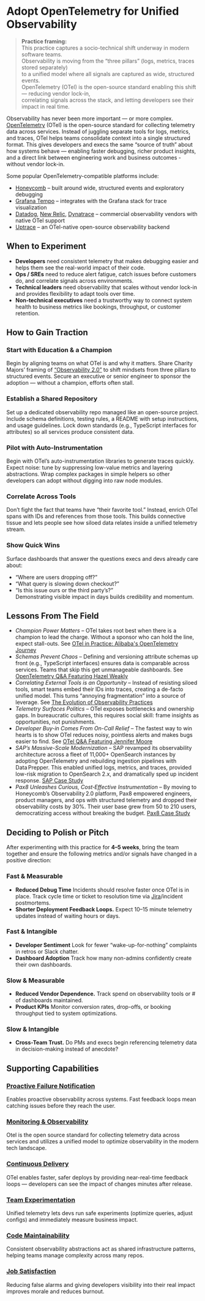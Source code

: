 # Adopt OpenTelemetry for Unified Observability

> **Practice framing:**  
> This practice captures a socio-technical shift underway in modern software teams.  
> Observability is moving from the “three pillars” (logs, metrics, traces stored separately)  
> to a unified model where all signals are captured as wide, structured events.  
> OpenTelemetry (OTel) is the open-source standard enabling this shift — reducing vendor lock-in,  
> correlating signals across the stack, and letting developers see their impact in real time.


Observability has never been more important — or more complex. [OpenTelemetry](https://opentelemetry.io/) (OTel) is the open-source standard for collecting telemetry data across services. Instead of juggling separate tools for logs, metrics, and traces, OTel helps teams consolidate context into a single structured format. This gives developers and execs the same “source of truth” about how systems behave — enabling faster debugging, richer product insights, and a direct link between engineering work and business outcomes - without vendor lock-in.

Some popular OpenTelemetry-compatible platforms include:  
- [Honeycomb](https://www.honeycomb.io/) – built around wide, structured events and exploratory debugging  
- [Grafana Tempo](https://grafana.com/oss/tempo/) – integrates with the Grafana stack for trace visualization  
- [Datadog](https://www.datadoghq.com/), [New Relic](https://newrelic.com/), [Dynatrace](https://www.dynatrace.com/) – commercial observability vendors with native OTel support  
- [Uptrace](https://uptrace.dev/) – an OTel-native open-source observability backend  

## When to Experiment

- **Developers** need consistent telemetry that makes debugging easier and helps them see the real-world impact of their code.
- **Ops / SREs** need to reduce alert fatigue, catch issues before customers do, and correlate signals across environments.  
- **Technical leaders** need observability that scales without vendor lock-in and provides flexibility to adapt tools over time.  
- **Non-technical executives** need a trustworthy way to connect system health to business metrics like bookings, throughput, or customer retention.  

## How to Gain Traction

### Start with Education & a Champion
Begin by aligning teams on what OTel is and why it matters. Share Charity Majors’ framing of [“Observability 2.0”](https://www.honeycomb.io/blog/one-key-difference-observability1dot0-2dot0) to shift mindsets from three pillars to structured events. Secure an executive or senior engineer to sponsor the adoption — without a champion, efforts often stall.  

### Establish a Shared Repository
Set up a dedicated observability repo managed like an open-source project. Include schema definitions, testing rules, a README with setup instructions, and usage guidelines. Lock down standards (e.g., TypeScript interfaces for attributes) so all services produce consistent data.

### Pilot with Auto-Instrumentation
Begin with OTel’s auto-instrumentation libraries to generate traces quickly. Expect noise: tune by suppressing low-value metrics and layering abstractions. Wrap complex packages in simple helpers so other developers can adopt without digging into raw node modules.

### Correlate Across Tools
Don’t fight the fact that teams have “their favorite tool.” Instead, enrich OTel spans with IDs and references from those tools. This builds connective tissue and lets people see how siloed data relates inside a unified telemetry stream.

### Show Quick Wins
Surface dashboards that answer the questions execs and devs already care about:  
- “Where are users dropping off?”  
- “What query is slowing down checkout?”  
- “Is this issue ours or the third party’s?”  
Demonstrating visible impact in days builds credibility and momentum.

## Lessons From The Field
- _Champion Power Matters_ – OTel takes root best when there is a champion to lead the charge. Without a sponsor who can hold the line, expect stall-outs. See [OTel in Practice: Alibaba's OpenTelemetry Journey](https://www.youtube.com/watch?v=fgbB0HhVBq8)
- _Schemas Prevent Chaos_ – Defining and versioning attribute schemas up front (e.g., TypeScript interfaces) ensures data is comparable across services. Teams that skip this get unmanageable dashboards. See [OpenTelemetry Q&A Featuring Hazel Weakly](https://github.com/open-telemetry/sig-end-user/blob/main/video-transcripts/transcripts/2023-09-13T19:26:10Z-opentelemetry-q-a-feat-hazel-weakly.md)
- _Correlating External Tools is an Opportunity_ – Instead of resisting siloed tools, smart teams embed their IDs into traces, creating a de-facto unified model. This turns “annoying fragmentation” into a source of leverage. See [The Evolution of Observability Practices](https://github.com/open-telemetry/sig-end-user/blob/main/video-transcripts/transcripts/2023-10-11T20:52:28Z-the-evolution-of-observability-practices.md)
- _Telemetry Surfaces Politics_ – OTel exposes bottlenecks and ownership gaps. In bureaucratic
cultures, this requires social skill: frame insights as opportunities, not punishments.
- _Developer Buy-in Comes From On-Call Relief_ – The fastest way to win hearts is to show OTel reduces noisy, pointless alerts and makes bugs easier to find. See [OTel Q&A Featuring Jennifer Moore](https://github.com/open-telemetry/sig-end-user/blob/main/video-transcripts/transcripts/2023-12-04T23:34:44Z-otel-q-a-feat-jennifer-moore.md)
- _SAP’s Massive-Scale Modernization_ – SAP revamped its observability architecture across a fleet of 11,000+ OpenSearch instances by adopting OpenTelemetry and rebuilding ingestion pipelines with Data Prepper. This enabled unified logs, metrics, and traces, provided low-risk migration to OpenSearch 2.x, and dramatically sped up incident response. [SAP Case Study](https://opensearch.org/blog/case-study-sap-unifies-observability-at-scale-with-opensearch-and-opentelemetry/)
- _Pax8 Unleashes Curious, Cost‑Effective Instrumentation_ – By moving to Honeycomb’s Observability 2.0 platform, Pax8 empowered engineers, product managers, and ops with structured telemetry and dropped their observability costs by 30%. Their user base grew from 50 to 210 users, democratizing access without breaking the budget. [Pax8 Case Study](https://www.honeycomb.io/resources/case-studies/pax8-modern-observability-2-0-solution)


## Deciding to Polish or Pitch

After experimenting with this practice for **4–5 weeks**, bring the team together and ensure the following metrics and/or signals have changed in a positive direction:

### Fast & Measurable
- **Reduced Debug Time** Incidents should resolve faster once OTel is in place. Track cycle time or ticket to resolution time via [Jira](https://atlassian.com/software/jira)/incident postmortems.
- **Shorter Deployment Feedback Loops.** Expect 10–15 minute telemetry updates instead of waiting hours or days.  

### Fast & Intangible
- **Developer Sentiment** Look for fewer “wake-up-for-nothing” complaints in retros or Slack chatter.  
- **Dashboard Adoption** Track how many non-admins confidently create their own dashboards.  

### Slow & Measurable
- **Reduced Vendor Dependence.** Track spend on observability tools or # of dashboards maintained.  
- **Product KPIs** Monitor conversion rates, drop-offs, or booking throughput tied to system optimizations.  

### Slow & Intangible
- **Cross-Team Trust.** Do PMs and execs begin referencing telemetry data in decision-making instead of anecdote?  

## Supporting Capabilities
### [Proactive Failure Notification](/capabilities/proactive-failure-notification.md)
Enables proactive observability across systems. Fast feedback loops mean catching issues before they reach the user.

### [Monitoring & Observability](/capabilities/monitoring-and-observability.md)
Otel is the open source standard for collecting telemetry data across services and utilizes a unified model to optimize observability in the modern tech landscape.

### [Continuous Delivery](/capabilities/continuous-delivery.md)
OTel enables faster, safer deploys by providing near-real-time feedback loops — developers can see the impact of changes minutes after release.

### [Team Experimentation](/capabilities/team-experimentation.md)
Unified telemetry lets devs run safe experiments (optimize queries, adjust configs) and immediately measure business impact.

### [Code Maintainability](/capabilities/code-maintainability.md)
Consistent observability abstractions act as shared infrastructure patterns, helping teams manage complexity across many repos.

### [Job Satisfaction](/capabilities/job-satisfaction.md)
Reducing false alarms and giving developers visibility into their real impact improves morale and reduces burnout.




